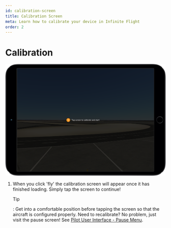 ```yaml
---
id: calibration-screen
title: Calibration Screen
meta: Learn how to calibrate your device in Infinite Flight
order: 2
---
```


# Calibration

![Calibration Screen](_images/manual/frames/calibration-screen.png)



1. When you click &#39;fly&#39; the calibration screen will appear once it has finished loading. Simply tap the screen to continue! 

   

   Tip

   : Get into a comfortable position before tapping the screen so that the aircraft is configured properly. Need to recalibrate? No problem, just visit the pause screen! See [Pilot User Interface - Pause Menu](/docs/manual/pilot-user-interface/pause-menu).

